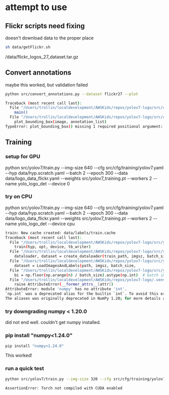 # attempt to use

## Flickr scripts need fixing

doesn't download data to the proper place

```bash
sh data/getFlickr.sh
```

/data/flickr_logos_27_dataset.tar.gz

## Convert annotations

maybe this worked, but validation failed

```bash
python src/convert_annotations.py --dataset flickr27 --plot

Traceback (most recent call last):
  File "/Users/trollin/localdevelopment/AWSKids/repos/yolov7-logo/src/convert_annotations.py", line 246, in <module>
    main()
  File "/Users/trollin/localdevelopment/AWSKids/repos/yolov7-logo/src/convert_annotations.py", line 242, in main
    plot_bounding_box(image, annotation_list)
TypeError: plot_bounding_box() missing 1 required positional argument: 'class_id_to_name_mapping'
```

## Training

### setup for GPU

python src/yolov7/train.py --img-size 640 --cfg src/cfg/training/yolov7.yaml --hyp data/hyp.scratch.yaml --batch 2 --epoch 300 --data data/logo_data_flickr.yaml --weights src/yolov7_training.pt --workers 2 --name yolo_logo_det --device 0

### try on CPU

python src/yolov7/train.py --img-size 640 --cfg src/cfg/training/yolov7.yaml --hyp data/hyp.scratch.yaml --batch 2 --epoch 300 --data data/logo_data_flickr.yaml --weights src/yolov7_training.pt --workers 2 --name yolo_logo_det --device cpu

```bash
train: New cache created: data/labels/train.cache
Traceback (most recent call last):
  File "/Users/trollin/localdevelopment/AWSKids/repos/yolov7-logo/src/yolov7/train.py", line 616, in <module>
    train(hyp, opt, device, tb_writer)
  File "/Users/trollin/localdevelopment/AWSKids/repos/yolov7-logo/src/yolov7/train.py", line 245, in train
    dataloader, dataset = create_dataloader(train_path, imgsz, batch_size, gs, opt,
  File "/Users/trollin/localdevelopment/AWSKids/repos/yolov7-logo/src/yolov7/utils/datasets.py", line 69, in create_dataloader
    dataset = LoadImagesAndLabels(path, imgsz, batch_size,
  File "/Users/trollin/localdevelopment/AWSKids/repos/yolov7-logo/src/yolov7/utils/datasets.py", line 418, in __init__
    bi = np.floor(np.arange(n) / batch_size).astype(np.int)  # batch index
  File "/Users/trollin/localdevelopment/AWSKids/repos/yolov7-logo/.venv/lib/python3.10/site-packages/numpy/__init__.py", line 305, in __getattr__
    raise AttributeError(__former_attrs__[attr])
AttributeError: module 'numpy' has no attribute 'int'.
`np.int` was a deprecated alias for the builtin `int`. To avoid this error in existing code, use `int` by itself. Doing this will not modify any behavior and is safe. When replacing `np.int`, you may wish to use e.g. `np.int64` or `np.int32` to specify the precision. If you wish to review your current use, check the release note link for additional information.
The aliases was originally deprecated in NumPy 1.20; for more details and guidance see the original release note at:
```

### try downgrading numpy < 1.20.0

did not end well.  couldn't get numpy installed.

### pip install "numpy<1.24.0"

```bash
pip install "numpy<1.24.0"
```

This worked!

### run a quick test

```bash
python src/yolov7/train.py --img-size 320 --cfg src/cfg/training/yolov7.yaml --hyp data/hyp.scratch.yaml --batch 2 --epoch 5 --data data/logo_data_flickr.yaml --weights src/yolov7_training.pt --workers 2 --name yolo_logo_det --device cpu

AssertionError: Torch not compiled with CUDA enabled
```
